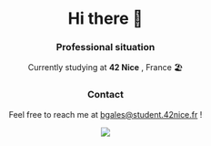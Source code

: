 <h1 align="center">
Hi there 👋
 </h1>
<h3 align="center">
Professional situation
</h3>
<p align ="center">
 Currently studying at <b>42 Nice</b> , France 🏖️
</p>

<h3 align ="center">
 Contact 
 </h3>

<p align ="center">
 Feel free to reach me at <a href="mailto:bgales@student.42nice.fr">bgales@student.42nice.fr</a> !
</p>

<div align = "center">
<img src = "https://github-readme-stats.vercel.app/api/top-langs/?username=bjmgales&layout=compact)](https://github.com/anuraghazra/github-readme-stats"/>
</div>

<!--
**bjmgales/bjmgales** is a ✨ _special_ ✨ repository because its `README.md` (this file) appears on your GitHub profile.

Here are some ideas to get you started:

- 🔭 I’m currently working on ...
- 🌱 I’m currently learning ...
- 👯 I’m looking to collaborate on ...
- 🤔 I’m looking for help with ...
- 💬 Ask me about ...
- 📫 How to reach me: ...
- 😄 Pronouns: ...
- ⚡ Fun fact: ...
-->
